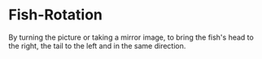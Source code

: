 # Fish-Rotation
By turning the picture or taking a mirror image, to bring the fish's head to the right, the tail to the left and in the same direction.
